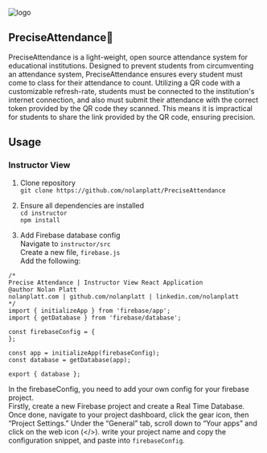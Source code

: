 ![logo](https://github.com/user-attachments/assets/a80551cc-73c8-4aa3-bbce-793c9bb0c2d0)

## PreciseAttendance🚀

PreciseAttendance is a light-weight, open source attendance system for educational institutions. Designed to prevent students from circumventing an attendance system, PreciseAttendance ensures every student must come to class for their attendance to count. Utilizing a QR code with a customizable refresh-rate, students must be connected to the institution's internet connection, and also must submit their attendance with the correct token provided by the QR code they scanned. This means it is impractical for students to share the link provided by the QR code, ensuring precision.   

## Usage
### Instructor View
1. Clone repository  
`git clone https://github.com/nolanplatt/PreciseAttendance`

2. Ensure all dependencies are installed  
`cd instructor`  
`npm install`

3. Add Firebase database config  
Navigate to `instructor/src`  
Create a new file, `firebase.js`  
Add the following:  
```
/*
Precise Attendance | Instructor View React Application
@author Nolan Platt
nolanplatt.com | github.com/nolanplatt | linkedin.com/nolanplatt
*/
import { initializeApp } from 'firebase/app';
import { getDatabase } from 'firebase/database';

const firebaseConfig = {
};

const app = initializeApp(firebaseConfig);
const database = getDatabase(app);

export { database };
```  
In the firebaseConfig, you need to add your own config for your firebase project.  
Firstly, create a new Firebase project and create a Real Time Database. Once done, navigate to your project dashboard, click the gear icon, then “Project Settings.” Under the “General” tab, scroll down to “Your apps” and click on the web icon (</>). write your project name and copy the configuration snippet, and paste into `firebaseConfig`.



